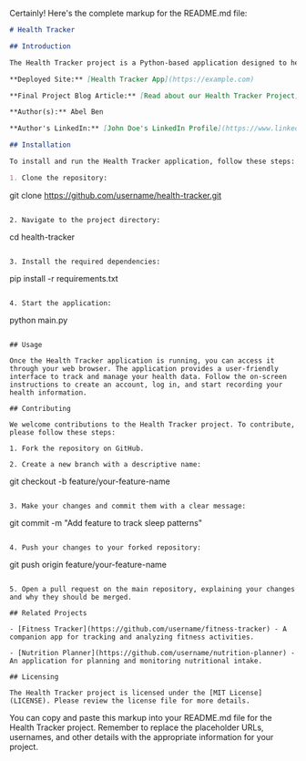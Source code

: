 Certainly! Here's the complete markup for the README.md file:

```markdown
# Health Tracker

## Introduction

The Health Tracker project is a Python-based application designed to help users track and manage their health-related information. It allows users to record and monitor various aspects of their health, such as physical activity, nutrition, sleep patterns, and more.

**Deployed Site:** [Health Tracker App](https://example.com)

**Final Project Blog Article:** [Read about our Health Tracker Project](https://example.com)

**Author(s):** Abel Ben

**Author's LinkedIn:** [John Doe's LinkedIn Profile](https://www.linkedin.com/in/johndoe/)

## Installation

To install and run the Health Tracker application, follow these steps:

1. Clone the repository:

   ```
   git clone https://github.com/username/health-tracker.git
   ```

2. Navigate to the project directory:

   ```
   cd health-tracker
   ```

3. Install the required dependencies:

   ```
   pip install -r requirements.txt
   ```

4. Start the application:

   ```
   python main.py
   ```

## Usage

Once the Health Tracker application is running, you can access it through your web browser. The application provides a user-friendly interface to track and manage your health data. Follow the on-screen instructions to create an account, log in, and start recording your health information.

## Contributing

We welcome contributions to the Health Tracker project. To contribute, please follow these steps:

1. Fork the repository on GitHub.

2. Create a new branch with a descriptive name:

   ```
   git checkout -b feature/your-feature-name
   ```

3. Make your changes and commit them with a clear message:

   ```
   git commit -m "Add feature to track sleep patterns"
   ```

4. Push your changes to your forked repository:

   ```
   git push origin feature/your-feature-name
   ```

5. Open a pull request on the main repository, explaining your changes and why they should be merged.

## Related Projects

- [Fitness Tracker](https://github.com/username/fitness-tracker) - A companion app for tracking and analyzing fitness activities.

- [Nutrition Planner](https://github.com/username/nutrition-planner) - An application for planning and monitoring nutritional intake.

## Licensing

The Health Tracker project is licensed under the [MIT License](LICENSE). Please review the license file for more details.
```

You can copy and paste this markup into your README.md file for the Health Tracker project. Remember to replace the placeholder URLs, usernames, and other details with the appropriate information for your project.
